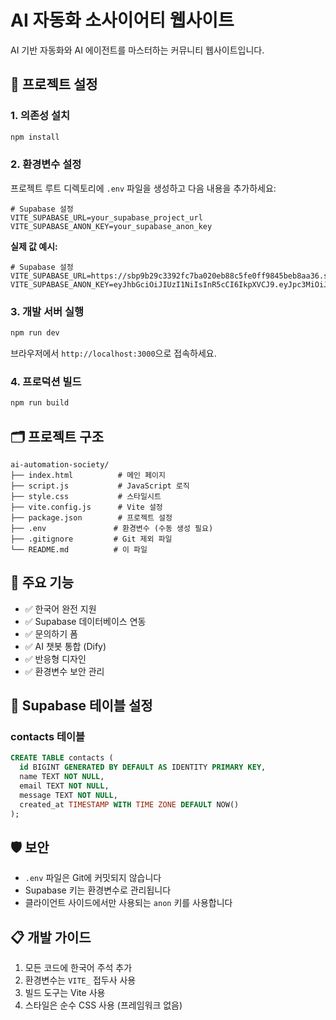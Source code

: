 # AI 자동화 소사이어티 웹사이트

AI 기반 자동화와 AI 에이전트를 마스터하는 커뮤니티 웹사이트입니다.

## 🚀 프로젝트 설정

### 1. 의존성 설치
```bash
npm install
```

### 2. 환경변수 설정
프로젝트 루트 디렉토리에 `.env` 파일을 생성하고 다음 내용을 추가하세요:

```env
# Supabase 설정
VITE_SUPABASE_URL=your_supabase_project_url
VITE_SUPABASE_ANON_KEY=your_supabase_anon_key
```

**실제 값 예시:**
```env
# Supabase 설정
VITE_SUPABASE_URL=https://sbp9b29c3392fc7ba020eb88c5fe0ff9845beb8aa36.supabase.co
VITE_SUPABASE_ANON_KEY=eyJhbGciOiJIUzI1NiIsInR5cCI6IkpXVCJ9.eyJpc3MiOiJzdXBhYmFzZSIsInJlZiI6InNicDliMjljMzM5MmZjN2JhMDIwZWI4OGM1ZmUwZmY5ODQ1YmViOGFhMzYiLCJyb2xlIjoiYW5vbiIsImlhdCI6MTczNzc0MzMyOSwiZXhwIjoyMDUzMzE5MzI5fQ.VYVJGhJOQOGKJNJvKOQJQJQJQJQJQJQJQJQJQJQJQJQ
```

### 3. 개발 서버 실행
```bash
npm run dev
```
브라우저에서 `http://localhost:3000`으로 접속하세요.

### 4. 프로덕션 빌드
```bash
npm run build
```

## 🗂️ 프로젝트 구조

```
ai-automation-society/
├── index.html          # 메인 페이지
├── script.js           # JavaScript 로직
├── style.css           # 스타일시트
├── vite.config.js      # Vite 설정
├── package.json        # 프로젝트 설정
├── .env               # 환경변수 (수동 생성 필요)
├── .gitignore         # Git 제외 파일
└── README.md          # 이 파일
```

## 🔧 주요 기능

- ✅ 한국어 완전 지원
- ✅ Supabase 데이터베이스 연동
- ✅ 문의하기 폼
- ✅ AI 챗봇 통합 (Dify)
- ✅ 반응형 디자인
- ✅ 환경변수 보안 관리

## 📝 Supabase 테이블 설정

### contacts 테이블
```sql
CREATE TABLE contacts (
  id BIGINT GENERATED BY DEFAULT AS IDENTITY PRIMARY KEY,
  name TEXT NOT NULL,
  email TEXT NOT NULL,
  message TEXT NOT NULL,
  created_at TIMESTAMP WITH TIME ZONE DEFAULT NOW()
);
```

## 🛡️ 보안

- `.env` 파일은 Git에 커밋되지 않습니다
- Supabase 키는 환경변수로 관리됩니다
- 클라이언트 사이드에서만 사용되는 `anon` 키를 사용합니다

## 📋 개발 가이드

1. 모든 코드에 한국어 주석 추가
2. 환경변수는 `VITE_` 접두사 사용
3. 빌드 도구는 Vite 사용
4. 스타일은 순수 CSS 사용 (프레임워크 없음) 